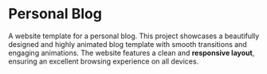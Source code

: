 # Personal Blog
A website template for a personal blog. This project showcases a beautifully designed and highly animated blog template with smooth transitions and engaging animations. The website features a clean and **responsive layout**, ensuring an excellent browsing experience on all devices.
